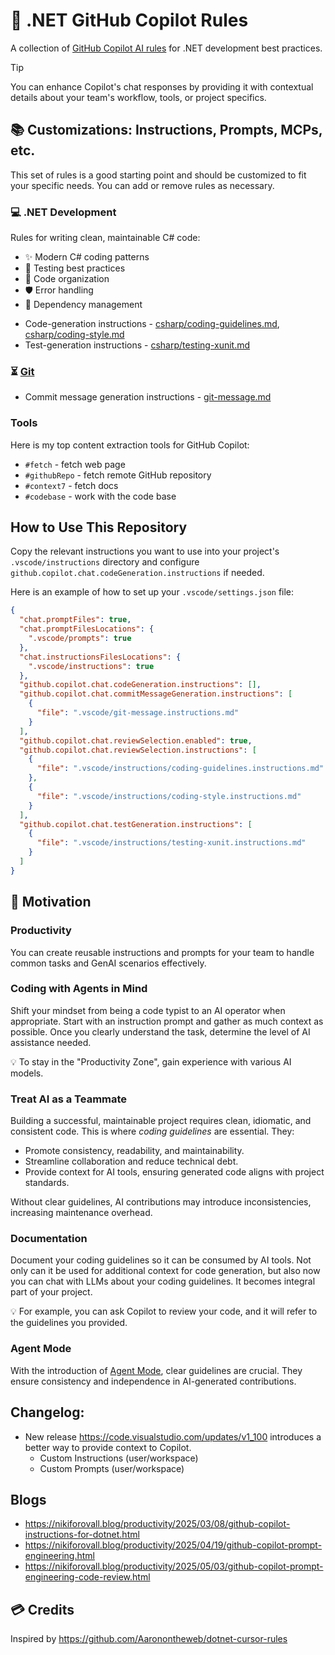 # 🤖 .NET GitHub Copilot Rules

A collection of [GitHub Copilot AI rules](https://code.visualstudio.com/docs/copilot/copilot-customization) for .NET development best practices.

> [!TIP]
> You can enhance Copilot's chat responses by providing it with contextual details about your team's workflow, tools, or project specifics.

## 📚 Customizations: Instructions, Prompts, MCPs, etc.

This set of rules is a good starting point and should be customized to fit your specific needs. You can add or remove rules as necessary.

### 💻 .NET Development

Rules for writing clean, maintainable C# code:
- ✨ Modern C# coding patterns
- 🧪 Testing best practices
- 📁 Code organization
- 🛡️ Error handling
- 🔌 Dependency management

* Code-generation instructions - [csharp/coding-guidelines.md](.vscode/instructions/coding-guidelines.instructions.md), [csharp/coding-style.md](.vscode/instructions/coding-style.instructions.md)
* Test-generation instructions -  [csharp/testing-xunit.md](.vscode/instructions/testing-xunit.instructions.md)

### ⏳ [Git](.vscode/git-message.instructions.md)

* Commit message generation instructions - [git-message.md](.vscode/git-message.instructions.md)

### Tools

Here is my top content extraction tools for GitHub Copilot:

* `#fetch` - fetch web page
* `#githubRepo` - fetch remote GitHub repository
* `#context7` - fetch docs
* `#codebase` - work with the code base

## How to Use This Repository

Copy the relevant instructions you want to use into your project's `.vscode/instructions` directory and configure `github.copilot.chat.codeGeneration.instructions` if needed.

Here is an example of how to set up your `.vscode/settings.json` file:

```json
{
  "chat.promptFiles": true,
  "chat.promptFilesLocations": {
    ".vscode/prompts": true
  },
  "chat.instructionsFilesLocations": {
    ".vscode/instructions": true
  },
  "github.copilot.chat.codeGeneration.instructions": [],
  "github.copilot.chat.commitMessageGeneration.instructions": [
    {
      "file": ".vscode/git-message.instructions.md"
    }
  ],
  "github.copilot.chat.reviewSelection.enabled": true,
  "github.copilot.chat.reviewSelection.instructions": [
    {
      "file": ".vscode/instructions/coding-guidelines.instructions.md"
    },
    {
      "file": ".vscode/instructions/coding-style.instructions.md"
    }
  ],
  "github.copilot.chat.testGeneration.instructions": [
    {
      "file": ".vscode/instructions/testing-xunit.instructions.md"
    }
  ]
}
```

## 🚀 Motivation

### Productivity

You can create reusable instructions and prompts for your team to handle common tasks and GenAI scenarios effectively.

### Coding with Agents in Mind

Shift your mindset from being a code typist to an AI operator when appropriate. Start with an instruction prompt and gather as much context as possible. Once you clearly understand the task, determine the level of AI assistance needed.

💡 To stay in the "Productivity Zone", gain experience with various AI models.

### Treat AI as a Teammate

Building a successful, maintainable project requires clean, idiomatic, and consistent code. This is where *coding guidelines* are essential. They:
- Promote consistency, readability, and maintainability.
- Streamline collaboration and reduce technical debt.
- Provide context for AI tools, ensuring generated code aligns with project standards.

Without clear guidelines, AI contributions may introduce inconsistencies, increasing maintenance overhead.

### Documentation

Document your coding guidelines so it can be consumed by AI tools. Not only can it be used for additional context for code generation, but also now you can chat with LLMs about your coding guidelines. It becomes integral part of your project.

💡 For example, you can ask Copilot to review your code, and it will refer to the guidelines you provided.

### Agent Mode

With the introduction of [Agent Mode](https://code.visualstudio.com/blogs/2025/02/24/introducing-copilot-agent-mode), clear guidelines are crucial. They ensure consistency and independence in AI-generated contributions.

## Changelog:

* New release <https://code.visualstudio.com/updates/v1_100> introduces a better way to provide context to Copilot. 
  * Custom Instructions (user/workspace)
  * Custom Prompts (user/workspace)

## Blogs

* https://nikiforovall.blog/productivity/2025/03/08/github-copilot-instructions-for-dotnet.html
* https://nikiforovall.blog/productivity/2025/04/19/github-copilot-prompt-engineering.html
* https://nikiforovall.blog/productivity/2025/05/03/github-copilot-prompt-engineering-code-review.html

## 💳 Credits

Inspired by <https://github.com/Aaronontheweb/dotnet-cursor-rules>
